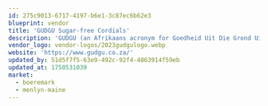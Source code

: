 ```yaml
---
id: 275c9013-6717-4197-b6e1-3c87ec6b62e3
blueprint: vendor
title: 'GUDGU Sugar-free Cordials'
description: 'GUDGU (an Afrikaans acronym for Goedheid Uit Die Grond Uit meaning Goodness From The Earth) is a proudly South African company that manufactures sugar and sugar free cordials that are alcohol free.'
vendor_logo: vendor-logos/2023gudgulogo.webp
website: 'https://www.gudgu.co.za/'
updated_by: 51d5f7f5-63e9-492c-92f4-4863914f59eb
updated_at: 1750531039
market:
  - boeremark
  - menlyn-maine
---
```

